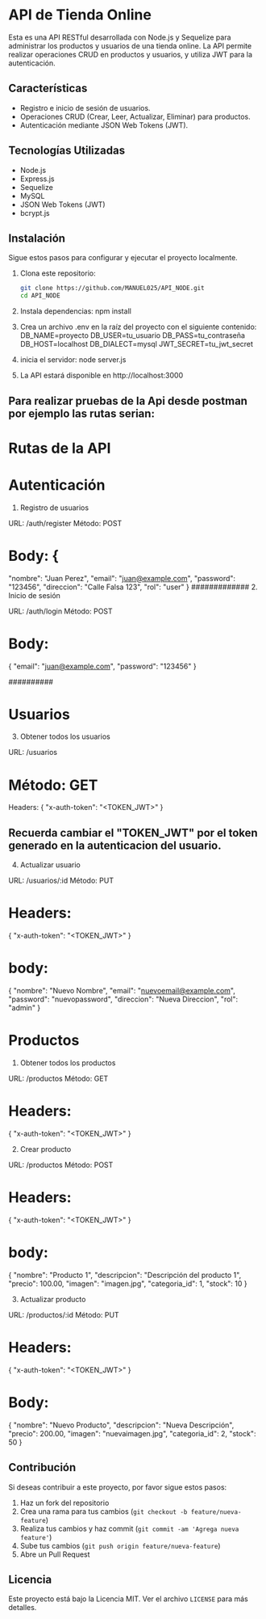 # API de Tienda Online

Esta es una API RESTful desarrollada con Node.js y Sequelize para administrar los productos y usuarios de una tienda online. La API permite realizar operaciones CRUD en productos y usuarios, y utiliza JWT para la autenticación.


## Características

- Registro e inicio de sesión de usuarios.
- Operaciones CRUD (Crear, Leer, Actualizar, Eliminar) para productos.
- Autenticación mediante JSON Web Tokens (JWT).

## Tecnologías Utilizadas

- Node.js
- Express.js
- Sequelize
- MySQL
- JSON Web Tokens (JWT)
- bcrypt.js

## Instalación

Sigue estos pasos para configurar y ejecutar el proyecto localmente.

1. Clona este repositorio:

   ```sh
   git clone https://github.com/MANUEL025/API_NODE.git
   cd API_NODE

2. Instala dependencias:
    npm install

3. Crea un archivo .env en la raíz del proyecto con el siguiente contenido:
   DB_NAME=proyecto
   DB_USER=tu_usuario
   DB_PASS=tu_contraseña
   DB_HOST=localhost
   DB_DIALECT=mysql
   JWT_SECRET=tu_jwt_secret

4. inicia el servidor:
   node server.js

5. La API estará disponible en http://localhost:3000


## Para realizar pruebas de la Api desde postman por ejemplo las rutas serian:

#  Rutas de la API
#  Autenticación
1. Registro de usuarios

URL: /auth/register
Método: POST
# Body: {
  "nombre": "Juan Perez",
  "email": "juan@example.com",
  "password": "123456",
  "direccion": "Calle Falsa 123",
  "rol": "user"
}
#############
2. Inicio de sesión

URL: /auth/login
Método: POST
# Body:
{
  "email": "juan@example.com",
  "password": "123456"
}

##########

# Usuarios
3. Obtener todos los usuarios

URL: /usuarios
# Método: GET
Headers:
{
  "x-auth-token": "<TOKEN_JWT>"
}
## Recuerda cambiar el "TOKEN_JWT" por el token generado en la autenticacion del usuario.

4. Actualizar usuario

URL: /usuarios/:id
Método: PUT
# Headers:
{
  "x-auth-token": "<TOKEN_JWT>"
}

# body:
{
  "nombre": "Nuevo Nombre",
  "email": "nuevoemail@example.com",
  "password": "nuevopassword",
  "direccion": "Nueva Direccion",
  "rol": "admin"
}

#  Productos
1. Obtener todos los productos

URL: /productos
Método: GET
# Headers:
{
  "x-auth-token": "<TOKEN_JWT>"
}

2. Crear producto

URL: /productos
Método: POST
# Headers:
{
  "x-auth-token": "<TOKEN_JWT>"
}

# body:
{
  "nombre": "Producto 1",
  "descripcion": "Descripción del producto 1",
  "precio": 100.00,
  "imagen": "imagen.jpg",
  "categoria_id": 1,
  "stock": 10
}

3. Actualizar producto

URL: /productos/:id
Método: PUT
# Headers:
{
  "x-auth-token": "<TOKEN_JWT>"
}
# Body:
{
  "nombre": "Nuevo Producto",
  "descripcion": "Nueva Descripción",
  "precio": 200.00,
  "imagen": "nuevaimagen.jpg",
  "categoria_id": 2,
  "stock": 50
}




## Contribución

Si deseas contribuir a este proyecto, por favor sigue estos pasos:

1. Haz un fork del repositorio
2. Crea una rama para tus cambios (`git checkout -b feature/nueva-feature`)
3. Realiza tus cambios y haz commit (`git commit -am 'Agrega nueva feature'`)
4. Sube tus cambios (`git push origin feature/nueva-feature`)
5. Abre un Pull Request

## Licencia

Este proyecto está bajo la Licencia MIT. Ver el archivo `LICENSE` para más detalles.







